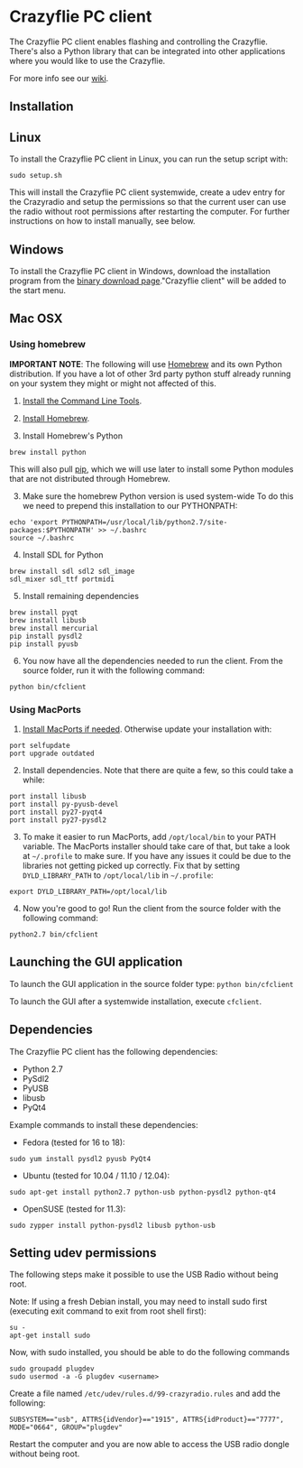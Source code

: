 # Crazyflie PC client

The Crazyflie PC client enables flashing and controlling the Crazyflie.
There's also a Python library that can be integrated into other applications
where you would like to use the Crazyflie.

For more info see our [wiki](http://wiki.bitcraze.se/ "Bitcraze Wiki").

Installation
------------

## Linux

To install the Crazyflie PC client in Linux, you can run the setup script with:

```sudo setup.sh```

This will install the Crazyflie PC client systemwide, create a udev entry for
the Crazyradio and setup the permissions so that the current user can use the
radio without root permissions after restarting the computer. For further
instructions on how to install manually, see below.

## Windows

To install the Crazyflie PC client in Windows, download the installation
program from the [binary download
page](http://wiki.bitcraze.se/projects:crazyflie:binaries:index)."Crazyflie
client" will be added to the start menu.

## Mac OSX

### Using homebrew
**IMPORTANT NOTE**: The following will use
[Homebrew](http://brew.sh/) and its own Python distribution. If
you have a lot of other 3rd party python stuff already running on your system
they might or might not affected of this.

1. [Install the Command Line Tools](https://gist.github.com/derhuerst/1b15ff4652a867391f03#1--install-the-command-line-tools).

2. [Install Homebrew](https://gist.github.com/derhuerst/1b15ff4652a867391f03#2--install-homebrew).

3. Install Homebrew's Python
```
brew install python
```
This will also pull [pip](https://pip.pypa.io/en/latest/), which we
will use later to install some Python modules that are not distributed through
Homebrew.

3. Make sure the homebrew Python version is used system-wide
To do this we need to prepend this installation to our PYTHONPATH:
```
echo 'export PYTHONPATH=/usr/local/lib/python2.7/site-packages:$PYTHONPATH' >> ~/.bashrc
source ~/.bashrc
```

4. Install SDL for Python
```
brew install sdl sdl2 sdl_image
sdl_mixer sdl_ttf portmidi
```

5. Install remaining dependencies
```
brew install pyqt
brew install libusb
brew install mercurial
pip install pysdl2
pip install pyusb
```

6. You now have all the dependencies needed to run the client. From the source
folder, run it with the following command:
```
python bin/cfclient
```

### Using MacPorts
1. [Install MacPorts if needed](http://www.macports.org/install.php). Otherwise
update your installation with:
```
port selfupdate
port upgrade outdated
```
2. Install dependencies. Note that there are quite a few, so this could take a
while:
```
port install libusb
port install py-pyusb-devel
port install py27-pyqt4
port install py27-pysdl2
```
3. To make it easier to run MacPorts, add ```/opt/local/bin``` to your PATH variable.
The MacPorts installer should take care of that, but take a look at
```~/.profile``` to make sure. If you have any issues it could be due to the
libraries not getting picked up correctly. Fix that by setting
```DYLD_LIBRARY_PATH``` to ```/opt/local/lib``` in ```~/.profile```:
```
export DYLD_LIBRARY_PATH=/opt/local/lib
```
4. Now you're good to go! Run the client from the source folder with the
following command:
```
python2.7 bin/cfclient
```

Launching the GUI application
-----------------------------

To launch the GUI application in the source folder type:
```python bin/cfclient```

To launch the GUI after a systemwide installation, execute ```cfclient```. 

Dependencies
------------

The Crazyflie PC client has the following dependencies:

* Python 2.7
* PySdl2
* PyUSB
* libusb
* PyQt4

Example commands to install these dependencies:

* Fedora (tested for 16 to 18):

```sudo yum install pysdl2 pyusb PyQt4```

* Ubuntu (tested for 10.04 / 11.10 / 12.04):

```sudo apt-get install python2.7 python-usb python-pysdl2 python-qt4```

* OpenSUSE (tested for 11.3):

```sudo zypper install python-pysdl2 libusb python-usb```

Setting udev permissions
------------------------

The following steps make it possible to use the USB Radio without being root.

Note: If using a fresh Debian install, you may need to install sudo first
(executing exit command to exit from root shell first):

```
su -
apt-get install sudo
```

Now, with sudo installed, you should be able to do the following commands

```
sudo groupadd plugdev
sudo usermod -a -G plugdev <username>
```

Create a file named ```/etc/udev/rules.d/99-crazyradio.rules``` and add the
following:
```
SUBSYSTEM=="usb", ATTRS{idVendor}=="1915", ATTRS{idProduct}=="7777", MODE="0664", GROUP="plugdev"
```

Restart the computer and you are now able to access the USB radio dongle
without being root.
